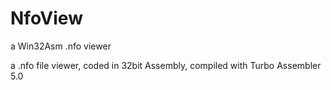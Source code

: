 # NfoView
a Win32Asm .nfo viewer

a .nfo file viewer, coded in 32bit Assembly, compiled with Turbo Assembler 5.0
